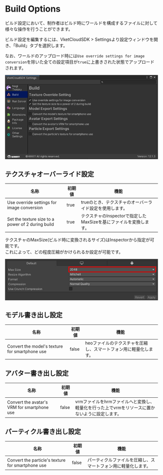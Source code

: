 # Build Options

ビルド設定において、制作者はビルド時にワールドを構成するファイルに対して様々な操作を行うことができます。

ビルド設定を編集するには、VketCloudSDK > Settingsより設定ウィンドウを開き、「Build」タブを選択します。

なお、ワールドのアップロード時には`Use override settings for image conversion`を除いた全ての設定項目が`true`に上書きされた状態でアップロードされます。

![BuildOptions_1](img/BuildOptions_1.jpg)

## テクスチャオーバーライド設定

| 名称 | 初期値 | 機能 |
| ---- | ---- | ---- |
| Use override settings for image conversion | true | trueのとき、テクスチャのオーバーライド設定を使用します。 |
| Set the texture size to a power of 2 during build | true | テクスチャのInspectorで指定したMaxSizeを基にファイルを変換します。 |

テクスチャのMaxSize(ビルド時に変換されるサイズ)はInspectorから指定が可能です。<br>
これによって、どの程度圧縮がかけられるか設定が可能です。

![BuildOptions_2](img/BuildOptions_2.jpg)

## モデル書き出し設定

| 名称 | 初期値 | 機能 |
| ---- | ---- | ---- |
| Convert the model's texture for smartphone use | false | heoファイルのテクスチャを圧縮し、スマートフォン用に軽量化します。 |

## アバター書き出し設定

| 名称 | 初期値 | 機能 |
| ---- | ---- | ---- |
| Convert the avatar's VRM for smartphone use | false | vrmファイルをhrmファイルへと変換し、軽量化を行った上でvrmをリソースに置かないように設定します。 |

## パーティクル書き出し設定

| 名称 | 初期値 | 機能 |
| ---- | ---- | ---- |
| Convert the particle's texture for smartphone use | false | パーティクルファイルを圧縮し、スマートフォン用に軽量化します。 |
